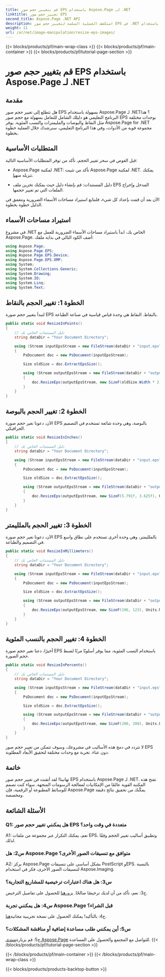 ```yaml
---
title: قم بتغيير حجم صور EPS باستخدام Aspose.Page لـ .NET
linktitle: تغيير حجم صور EPS
second_title: Aspose.Page .NET API
description: استكشف العملية السلسة لتغيير حجم صور EPS في .NET باستخدام Aspose.Page. حقق الدقة في النقاط والبوصات والمليمترات والنسب المئوية دون عناء.
weight: 11
url: /ar/net/image-manipulation/resize-eps-images/
---
```


{{< blocks/products/pf/main-wrap-class >}}
{{< blocks/products/pf/main-container >}}
{{< blocks/products/pf/tutorial-page-section >}}

# قم بتغيير حجم صور EPS باستخدام Aspose.Page لـ .NET

## مقدمة

هل تتطلع إلى تغيير حجم صور EPS بسهولة باستخدام Aspose.Page لـ .NET؟ هذا البرنامج التعليمي هو دليلك الشامل للتعامل بسهولة مع حجم صور EPS بوحدات مختلفة مثل النقاط والبوصات والمليمترات والنسب المئوية. يوفر Aspose.Page for .NET مجموعة قوية من الأدوات، وفي هذا البرنامج التعليمي، سنرشدك خلال العملية خطوة بخطوة.

## المتطلبات الأساسية

قبل الغوص في سحر تغيير الحجم، تأكد من توفر المتطلبات الأساسية التالية:

-  Aspose.Page لمكتبة .NET: تأكد من تثبيت Aspose.Page لمكتبة .NET. يمكنك تنزيله من[هنا](https://releases.aspose.com/page/net/).

- دليل المستندات: قم بإنشاء دليل حيث يمكنك تخزين ملف EPS المدخل وإخراج الملفات التي تم تغيير حجمها.

الآن بعد أن قمت بإعداد كل شيء، فلنتابع استيراد مساحات الأسماء الضرورية ونتعمق في الدليل خطوة بخطوة.

## استيراد مساحات الأسماء

في مشروع .NET الخاص بك، ابدأ باستيراد مساحات الأسماء الضرورية للعمل مع Aspose.Page. أضف الكود التالي في بداية ملفك:

```csharp
using Aspose.Page;
using Aspose.Page.EPS;
using Aspose.Page.EPS.Device;
using Aspose.Page.EPS.XMP;
using System;
using System.Collections.Generic;
using System.Drawing;
using System.IO;
using System.Linq;
using System.Text;
```

## الخطوة 1: تغيير الحجم بالنقاط

لنبدأ بتغيير حجم صورة EPS بالنقاط. النقاط هي وحدة قياس قياسية في صناعة الطباعة.

```csharp
public static void ResizeInPoints()
{
    // دليل المستندات الخاص بك
    string dataDir = "Your Document Directory";

    using (Stream inputEpsStream = new FileStream(dataDir + "input.eps", FileMode.Open, FileAccess.Read))
    {
        PsDocument doc = new PsDocument(inputEpsStream);

        Size oldSize = doc.ExtractEpsSize();

        using (Stream outputEpsStream = new FileStream(dataDir + "output_resize_points.eps", FileMode.Create, FileAccess.Write))
        {
            doc.ResizeEps(outputEpsStream, new SizeF(oldSize.Width * 2, oldSize.Height * 2), Units.Points);
        }
    }
}
```

## الخطوة 2: تغيير الحجم بالبوصة

الآن، دعونا نغير حجم صورة EPS بالبوصة، وهي وحدة شائعة تستخدم في التصميم الجرافيكي.

```csharp
public static void ResizeInInches()
{
    // دليل المستندات الخاص بك
    string dataDir = "Your Document Directory";

    using (Stream inputEpsStream = new FileStream(dataDir + "input.eps", FileMode.Open, FileAccess.Read))
    {
        PsDocument doc = new PsDocument(inputEpsStream);

        Size oldSize = doc.ExtractEpsSize();

        using (Stream outputEpsStream = new FileStream(dataDir + "output_resize_inches.eps", FileMode.Create, FileAccess.Write))
        {
            doc.ResizeEps(outputEpsStream, new SizeF(5.791f, 3.625f), Units.Inches);
        }
    }
}
```

## الخطوة 3: تغيير الحجم بالملليمتر

الآن، دعونا نغير حجم صورة EPS بالملليمتر، وهي وحدة أخرى تستخدم على نطاق واسع في التصميم والطباعة.

```csharp
public static void ResizeInMillimeters()
{
    // دليل المستندات الخاص بك
    string dataDir = "Your Document Directory";

    using (Stream inputEpsStream = new FileStream(dataDir + "input.eps", FileMode.Open, FileAccess.Read))
    {
        PsDocument doc = new PsDocument(inputEpsStream);

        Size oldSize = doc.ExtractEpsSize();

        using (Stream outputEpsStream = new FileStream(dataDir + "output_resize_mms.eps", FileMode.Create, FileAccess.Write))
        {
            doc.ResizeEps(outputEpsStream, new SizeF(196, 123), Units.Millimeters);
        }
    }
}
```

## الخطوة 4: تغيير الحجم بالنسب المئوية

أخيرًا، دعنا نغير حجم صورة EPS باستخدام النسب المئوية، مما يوفر أسلوبًا مرنًا لضبط حجم الصورة.

```csharp
public static void ResizeInPercents()
{
    // دليل المستندات الخاص بك
    string dataDir = "Your Document Directory";

    using (Stream inputEpsStream = new FileStream(dataDir + "input.eps", FileMode.Open, FileAccess.Read))
    {
        PsDocument doc = new PsDocument(inputEpsStream);

        Size oldSize = doc.ExtractEpsSize();

        using (Stream outputEpsStream = new FileStream(dataDir + "output_resize_percents.eps", FileMode.Create, FileAccess.Write))
        {
            doc.ResizeEps(outputEpsStream, new SizeF(200, 200), Units.Percents);
        }
    }
}
```

لا تتردد في دمج هذه الأساليب في مشروعك، وسوف تتمكن من تغيير حجم صور EPS دون عناء. تجربة مع وحدات مختلفة لتحقيق الأبعاد المطلوبة.

## خاتمة

تهانينا! لقد أتقنت فن تغيير حجم صور EPS باستخدام Aspose.Page لـ .NET. تفتح هذه المكتبة القوية عالمًا من الإمكانيات لمعالجة الرسومات المتجهة. سواء كنت تصمم للوسائط المطبوعة أو الرقمية، فإن Aspose.Page يمكّنك من تحقيق نتائج دقيقة ومخصصة.

## الأسئلة الشائعة

### Q1: هل يمكنني تغيير حجم صور EPS متعددة في وقت واحد؟

A1: نعم، يمكنك التكرار عبر مجموعة من ملفات EPS، وتطبيق أساليب تغيير الحجم وفقًا لذلك.

### س2: هل Aspose.Page متوافق مع تنسيقات الصور الأخرى؟

A2: يركز Aspose.Page بشكل أساسي على تنسيقات PostScript وEPS. بالنسبة لتنسيقات الصور الأخرى، فكر في استخدام Aspose.Imaging.

### س3: هل هناك اعتبارات ترخيصية للمشاريع التجارية؟

 ج3: نعم، تأكد من أن لديك ترخيصًا صالحًا. يزور[هنا](https://purchase.aspose.com/buy) للحصول على تفاصيل الترخيص.

### س4: هل يمكنني تجربة Aspose.Page قبل الشراء؟

 ج4: بالتأكيد! يمكنك الحصول على نسخة تجريبية مجانية[هنا](https://releases.aspose.com/).

### س5: أين يمكنني طلب مساعدة إضافية أو مناقشة المشكلات؟

 ج5: قم بزيارة[منتدى Aspose.Page](https://forum.aspose.com/c/page/39) للتواصل مع المجتمع والحصول على المساعدة.
{{< /blocks/products/pf/tutorial-page-section >}}

{{< /blocks/products/pf/main-container >}}
{{< /blocks/products/pf/main-wrap-class >}}

{{< blocks/products/products-backtop-button >}}
